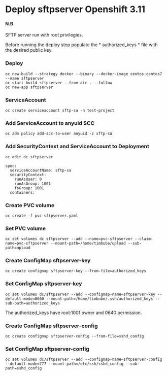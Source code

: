 # Deploy sftpserver Openshift 3.11

#### N.B

SFTP server run with root privilegies.

Before running the deploy step populate the * authorized_keys * file with the desired public key.

### Deploy
```
oc new-build --strategy docker --binary --docker-image centos:centos7 --name sftpserver
oc start-build sftpserver --from-dir . --follow
oc new-app sftpserver
```

### ServiceAccount
```
oc create serviceaccount sftp-sa -n test-project
```

### Add ServiceAccount to anyuid SCC
```
oc adm policy add-scc-to-user anyuid -z sftp-sa
```

### Add SecurityContext and ServiceAccount to Deployment
```
oc edit dc sftpserver

spec:
  serviceAccountName: sftp-sa
  securityContext:
    runAsUser: 0
    runAsGroup: 1001
    fsGroup: 1001
  containers:
```
### Create PVC volume
```
oc create -f pvc-sftpserver.yaml
```

### Set PVC volume
```
oc set volumes dc sftpserver --add --name=pvc-sftpserver --claim-name=pvc-sftpserver --mount-path=/home/timbube/upload --sub-path=upload
```

### Create ConfigMap sftpserver-key
```
oc create configmap sftpserver-key --from-file=authorized_keys
```

### Set ConfigMap sftpserver-key
```
oc set volumes dc/sftpserver --add --configmap-name=sftpserver-key --default-mode=0600 --mount-path=/home/timbube/.ssh/authorized_keys --sub-path=authorized_keys
```
The authorized_keys have root:1001 owner and 0640 permission.

### Create ConfigMap sftpserver-config
```
oc create configmap sftpserver-config --from-file=sshd_config
```

### Set ConfigMap sftpserver-config
```
oc set volumes dc/sftpserver --add --configmap-name=sftpserver-config --default-mode=777 --mount-path=/etc/ssh/sshd_config --sub-path=sshd_config
```

